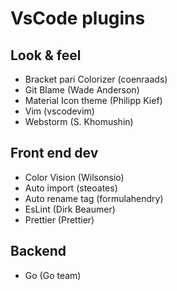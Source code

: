 
# VsCode plugins

## Look & feel

- Bracket pari Colorizer (coenraads)
- Git Blame (Wade Anderson)
- Material Icon theme (Philipp Kief)
- Vim (vscodevim)
- Webstorm (S. Khomushin)

## Front end dev 

- Color Vision (Wilsonsio)
- Auto import (steoates)
- Auto rename tag (formulahendry)
- EsLint (Dirk Beaumer)
- Prettier (Prettier)


## Backend

- Go (Go team)


